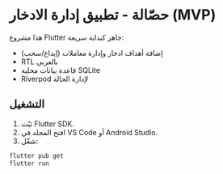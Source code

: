 # حصّالة - تطبيق إدارة الادخار (MVP)

هذا مشروع Flutter جاهز كبداية سريعة:
- إضافة أهداف ادخار وإدارة معاملات (إيداع/سحب)
- RTL بالعربي
- قاعدة بيانات محلية SQLite
- Riverpod لإدارة الحالة

## التشغيل
1) ثبّت Flutter SDK.
2) افتح المجلد في VS Code أو Android Studio.
3) شغّل:
```bash
flutter pub get
flutter run
```